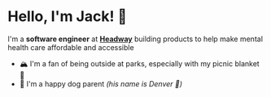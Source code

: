 # Hello, I'm Jack! 👋

I'm a **software engineer** at [**Headway**](https://headway.co/) building products to help make mental health care affordable and accessible

* 🏔 I'm a fan of being outside at parks, especially with my picnic blanket 🌻
* 🦮 I'm a happy dog parent *(his name is Denver 🐶)*

<!---
jack-y-wang/jack-y-wang is a ✨ special ✨ repository because its `README.md` (this file) appears on your GitHub profile.
You can click the Preview link to take a look at your changes.
--->
